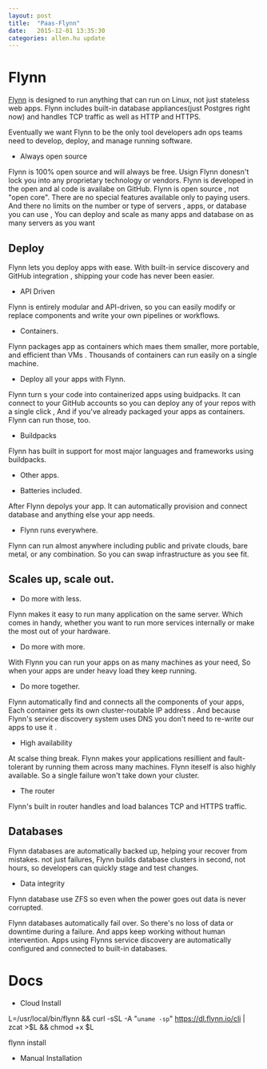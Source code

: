 ```yaml
---
layout: post
title:  "Paas-Flynn"
date:   2015-12-01 13:35:30
categories: allen.hu update
---
```


# Flynn


[Flynn](https://github.com/flynn/flynn) is designed to run anything that can run on Linux, not just stateless web apps. Flynn includes built-in database appliances(just Postgres right now) and handles TCP traffic as well as HTTP and HTTPS.

Eventually we want Flynn to be the only tool developers adn ops teams need to develop, deploy, and manage running software.



* Always open source

Flynn is 100% open source and will always be free. Usign Flynn donesn't lock you into any proprietary technology or  vendors. Flynn is developed in the open and al code is availabe on GitHub. Flynn is  open source , not "open core".
There are no special features available only to paying users. And there no limits on the number or type of servers , apps, or database you can use , You can deploy and scale as many apps and database on as many servers as you want

## Deploy

Flynn lets you deploy apps with ease. With built-in service discovery and GitHub integration , shipping your code has never been easier.

* API Driven

Flynn is entirely modular and API-driven, so you can easily modify or replace components and write your  own pipelines or workflows.

* Containers.

Flynn packages app as containers which maes them smaller, more portable, and efficient than VMs . Thousands of containers can run easily on a single machine.

* Deploy all your apps with Flynn.

Flynn turn s your code into containerized apps using buidpacks. It can connect to your GitHub accounts so you can deploy any of your repos with a single click , And if you've already packaged your apps as containers. Flynn can run those, too.

* Buildpacks

Flynn has built in support for most major languages and frameworks using buildpacks.

* Other apps.


* Batteries included.

After Flynn depolys your app. It can automatically provision and connect database and anything else your app needs.

* Flynn runs everywhere.

Flynn can run almost anywhere including public and private clouds, bare metal, or any combination. So you can swap infrastructure as you see fit.


## Scales up, scale out.

* Do more with less.

Flynn makes it easy to run many application on the same server. Which comes in handy, whether you want to run more services internally or make the most out of your hardware.

* Do more with more.

With Flynn you can run your apps on as many machines as your need, So when your apps are under heavy load they keep running.

* Do more together.

Flynn automatically find and connects all the components of your apps, Each container gets its own cluster-routable IP address . And because Flynn's service discovery system uses DNS you don't need to re-write our apps to use it .

* High availability

At scalse thing break. Flynn makes your applications resillient and fault-tolerant by running them across many machines. Flynn iteself is also highly available. So a single failure won't take down your cluster.

* The router

Flynn's built in router handles and load balances TCP and HTTPS traffic.

## Databases

Flynn databases are automatically backed up, helping your recover from mistakes. not just failures, Flynn builds database clusters in second, not hours, so developers can quickly stage and test changes.

* Data integrity

Flynn database use ZFS so even when the power goes out data is never corrupted.

Flynn databases automatically fail over. So there's no loss of data or downtime during a failure. And apps keep working without human intervention. Apps using Flynns service discovery are automatically configured and connected to built-in databases.


# Docs

* Cloud Install

L=/usr/local/bin/flynn && curl -sSL -A "`uname -sp`" https://dl.flynn.io/cli | zcat >$L && chmod +x $L

flynn install

* Manual Installation

